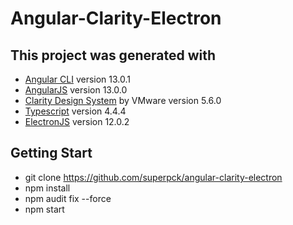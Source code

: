 # Angular-Clarity-Electron

## This project was generated with
- [Angular CLI](https://github.com/angular/angular-cli) version 13.0.1
- [AngularJS](https://angular.io/) version 13.0.0
- [Clarity Design System](https://vmware.github.io/clarity)  by VMware version 5.6.0
- [Typescript](https://www.typescriptlang.org/) version 4.4.4
- [ElectronJS](https://github.com/electron/electron) version 12.0.2

## Getting Start
* git clone https://github.com/superpck/angular-clarity-electron
* npm install
* npm audit fix --force
* npm start
